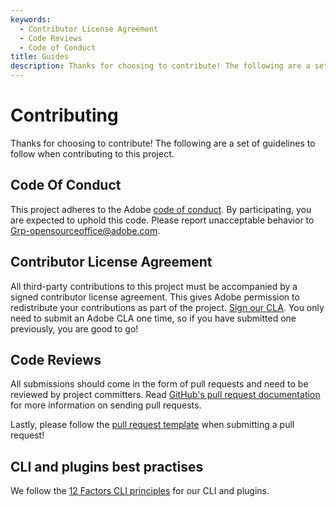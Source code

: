 ```yaml
---
keywords:
  - Contributor License Agreement
  - Code Reviews
  - Code of Conduct
title: Guides
description: Thanks for choosing to contribute! The following are a set of guidelines to follow when contributing to this project.
---
```


# Contributing

Thanks for choosing to contribute! The following are a set of guidelines to follow when contributing to this project.

## Code Of Conduct

This project adheres to the Adobe [code of conduct](https://github.com/AdobeDocs/project-firefly/blob/main/.github/CODE_OF_CONDUCT.md). By participating, you are expected to uphold this code. Please report unacceptable behavior to [Grp-opensourceoffice@adobe.com](mailto:Grp-opensourceoffice@adobe.com).

## Contributor License Agreement

All third-party contributions to this project must be accompanied by a signed contributor license agreement. This gives Adobe permission to redistribute your contributions as part of the project. [Sign our CLA](http://opensource.adobe.com/cla.html). You only need to submit an Adobe CLA one time, so if you have submitted one previously, you are good to go!

## Code Reviews

All submissions should come in the form of pull requests and need to be reviewed by project committers. Read [GitHub's pull request documentation](https://help.github.com/articles/about-pull-requests/) for more information on sending pull requests.

Lastly, please follow the [pull request template](https://github.com/AdobeDocs/project-firefly/blob/main/.github/PULL_REQUEST_TEMPLATE.md) when submitting a pull request!

## CLI and plugins best practises

We follow the [12 Factors CLI principles](https://medium.com/@jdxcode/12-factor-cli-apps-dd3c227a0e46) for our CLI and plugins.
